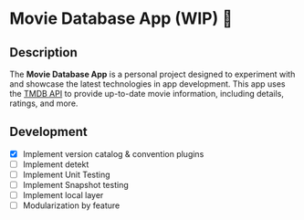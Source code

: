 # Movie Database App (WIP) :construction:

## Description
The **Movie Database App** is a personal project designed to experiment with and showcase the latest technologies in app development. This app uses the [TMDB API](https://www.themoviedb.org/) to provide up-to-date movie information, including details, ratings, and more.

## Development

- [x] Implement version catalog & convention plugins
- [ ] Implement detekt
- [ ] Implement Unit Testing
- [ ] Implement Snapshot testing
- [ ] Implement local layer
- [ ] Modularization by feature
